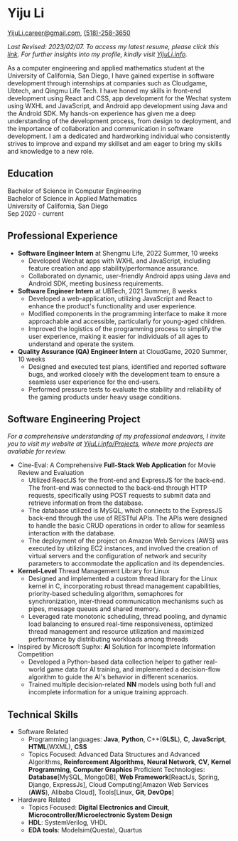 # Yiju Li

[YijuLi.career@gmail.com](mailto:YijuLi.career@gmail.com), [(518)-258-3650](tel:5182583650)

*Last Revised: 2023/02/07. To access my latest resume, please click this [link](resume_software.pdf). For further insights into my profile, kindly visit [YijuLi.info](https://yijuli.info).*  

As a computer engineering and applied mathematics student at the University of California, San Diego, I have gained expertise in software development through internships at companies such as Cloudgame, Ubtech, and Qingmu Life Tech. I have honed my skills in front-end development using React and CSS, app development for the Wechat system using WXHL and JavaScript, and Android app development using Java and the Android SDK. My hands-on experience has given me a deep understanding of the development process, from design to deployment, and the importance of collaboration and communication in software development. I am a dedicated and hardworking individual who consistently strives to improve and expand my skillset and am eager to bring my skills and knowledge to a new role.

## Education
Bachelor of Science in Computer Engineering  
Bachelor of Science in Applied Mathematics  
University of California, San Diego  
Sep 2020 - current

## Professional Experience

- **Software Engineer Intern** at Shengmu Life, 2022 Summer, 10 weeks  
  - Developed Wechat apps with WXHL and JavaScript, including feature creation and app stability/performance assurance.
  - Collaborated on dynamic, user-friendly Android apps using Java and Android SDK, meeting business requirements.
- **Software Engineer Intern** at UBTech, 2021 Summer, 8 weeks  
  - Developed a web-application, utilizing JavaScript and React to enhance the product's functionality and user experience.
  - Modified components in the programming interface to make it more approachable and accessible, particularly for young-aged children.
  - Improved the logistics of the programming process to simplify the user experience, making it easier for individuals of all ages to understand and operate the system.
- **Quality Assurance (QA) Engineer Intern** at CloudGame, 2020 Summer, 10 weeks  
    - Designed and executed test plans, identified and reported software bugs, and worked closely with the development team to ensure a seamless user experience for the end-users.
    - Performed pressure tests to evaluate the stability and reliability of the gaming products under heavy usage conditions.

## Software Engineering Project
*For a comprehensive understanding of my professional endeavors, I invite you to visit my website at [YijuLi.info/Projects](https://yijuli.info/projects), where more projects are available for review.*

- Cine-Eval: A Comprehensive **Full-Stack Web Application** for Movie Review and Evaluation  
    - Utilized ReactJS for the front-end and ExpressJS for the back-end. The front-end was connected to the back-end through HTTP requests, specifically using POST requests to submit data and retrieve information from the database. 
    - The database utilized is MySQL, which connects to the ExpressJS back-end through the use of RESTful APIs. The APIs were designed to handle the basic CRUD operations in order to allow for seamless interaction with the database. 
    - The deployment of the project on Amazon Web Services (AWS) was executed by utilizing EC2 instances, and involved the creation of virtual servers and the configuration of network and security parameters to accommodate the application and its dependencies.
- **Kernel-Level** Thread Management Library for Linux
  - Designed and implemented a custom thread library for the Linux kernel in C, incorporating robust thread management capabilities, priority-based scheduling algorithm, semaphores for synchronization, inter-thread communication mechanisms such as pipes, message queues and shared memory.
  - Leveraged rate monotonic scheduling, thread pooling, and dynamic load balancing to  ensured real-time responsiveness, optimized thread management and resource utilization and maximized performance by distributing workloads among threads
- Inspired by Microsoft Suphx: **AI** Solution for Incomplete Information Competition
  - Developed a Python-based data collection helper to gather real-world game data for AI training, and implemented a decision-flow algorithm to guide the AI's behavior in different scenarios. 
  - Trained multiple decision-related **NN** models using both full and incomplete information for a unique training approach.

## Technical Skills
- Software Related
  - Programming languages: **Java**, **Python**, C++(**GLSL**), **C**, **JavaScript**, **HTML**(WXML), **CSS**
  - Topics Focused: Advanced Data Structures and Advanced Algorithms, **Reinforcement Algorithms**, **Neural Network**, **CV**, **Kernel Programming**, **Computer Graphics**
  Proficient Technologies: **Database**[MySQL, MongoDB], **Web Framework**[ReactJs, Spring, Django, ExpressJs], Cloud Computing[Amazon Web Services (**AWS**), Alibaba Cloud], Tools[Linux, **Git**, **DevOps**]
- Hardware Related
  - Topics Focused: **Digital Electronics and Circuit**, **Microcontroller/Microelectronic System Design**
  - **HDL**: SystemVerilog, VHDL
  - **EDA tools**: Modelsim(Questa), Quartus

